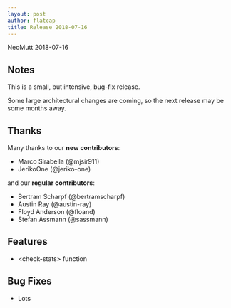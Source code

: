 ```yaml
---
layout: post
author: flatcap
title: Release 2018-07-16
---
```


NeoMutt 2018-07-16

## Notes

This is a small, but intensive, bug-fix release.

Some large architectural changes are coming, so the next release may be some months away.

## Thanks

Many thanks to our **new contributors**:

- Marco Sirabella (@mjsir911)
- JerikoOne (@jeriko-one)

and our **regular contributors**:

- Bertram Scharpf (@bertramscharpf)
- Austin Ray (@austin-ray)
- Floyd Anderson (@floand)
- Stefan Assmann (@sassmann)

## Features

- \<check-stats\> function

## Bug Fixes

- Lots
